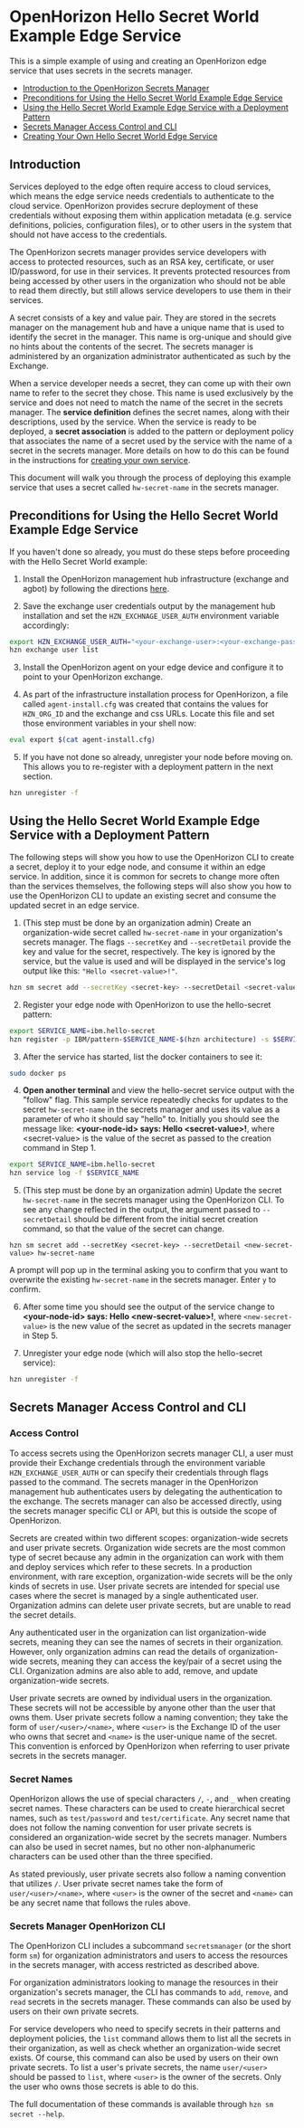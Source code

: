 # OpenHorizon Hello Secret World Example Edge Service

This is a simple example of using and creating an OpenHorizon edge service that uses secrets in the secrets manager.

- [Introduction to the OpenHorizon Secrets Manager](#introduction)
- [Preconditions for Using the Hello Secret World Example Edge Service](#preconditions)
- [Using the Hello Secret World Example Edge Service with a Deployment Pattern](#using-hello-secret-pattern)
- [Secrets Manager Access Control and CLI](#secret-info)
- [Creating Your Own Hello Secret World Edge Service](CreateService.md)

## <a id=introduction></a> Introduction

Services deployed to the edge often require access to cloud services, which means the edge service needs credentials to authenticate to the cloud service. OpenHorizon provides secrure deployment of these credentials without exposing them within application metadata (e.g. service definitions, policies, configuration files), or to other users in the system that should not have access to the credentials.

The OpenHorizon secrets manager provides service developers with access to protected resources, such as an RSA key, certificate, or user ID/password, for use in their services. It prevents protected resources from being accessed by other users in the organization who should not be able to read them directly, but still allows service developers to use them in their services.

A secret consists of a key and value pair. They are stored in the secrets manager on the management hub and have a unique name that is used to identify the secret in the manager. This name is org-unique and should give no hints about the contents of the secret. The secrets manager is administered by an organization administrator authenticated as such by the Exchange.

When a service developer needs a secret, they can come up with their own name to refer to the secret they chose. This name is used exclusively by the service and does not need to match the name of the secret in the secrets manager. The **service definition** defines the secret names, along with their descriptions, used by the service. When the service is ready to be deployed, a **secret association** is added to the pattern or deployment policy that associates the name of a secret used by the service with the name of a secret in the secrets manager. More details on how to do this can be found in the instructions for [creating your own service](CreateService.md).

This document will walk you through the process of deploying this example service that uses a secret called `hw-secret-name` in the secrets manager.

## <a id=preconditions></a> Preconditions for Using the Hello Secret World Example Edge Service

If you haven't done so already, you must do these steps before proceeding with the Hello Secret World example:

1. Install the OpenHorizon management hub infrastructure (exchange and agbot) by following the directions [here](https://github.com/open-horizon/devops/tree/master/mgmt-hub).

2. Save the exchange user credentials output by the management hub installation and set the `HZN_EXCHNAGE_USER_AUTH` environment variable accordingly:

  ```bash
  export HZN_EXCHANGE_USER_AUTH="<your-exchange-user>:<your-exchange-password>"
  hzn exchange user list
  ```

3. Install the OpenHorizon agent on your edge device and configure it to point to your OpenHorizon exchange.

4. As part of the infrastructure installation process for OpenHorizon, a file called `agent-install.cfg` was created that contains the values for `HZN_ORG_ID` and the exchange and css URLs. Locate this file and set those environment variables in your shell now:

  ```bash
  eval export $(cat agent-install.cfg)
  ```

5. If you have not done so already, unregister your node before moving on. This allows you to re-register with a deployment pattern in the next section.

  ```bash
  hzn unregister -f
  ```

## <a id=using-hello-secret-pattern></a> Using the Hello Secret World Example Edge Service with a Deployment Pattern

The following steps will show you how to use the OpenHorizon CLI to create a secret, deploy it to your edge node, and consume it within an edge service. In addition, since it is common for secrets to change more often than the services themselves, the following steps will also show you how to use the OpenHorizon CLI to update an existing secret and consume the updated secret in an edge service.

1. (This step must be done by an organization admin) Create an organization-wide secret called `hw-secret-name` in your organization's secrets manager. The flags `--secretKey` and `--secretDetail` provide the key and value for the secret, respectively. The key is ignored by the service, but the value is used and will be displayed in the service's log output like this: `"Hello <secret-value>!"`.

  ```bash
  hzn sm secret add --secretKey <secret-key> --secretDetail <secret-value> hw-secret-name
  ```

2. Register your edge node with OpenHorizon to use the hello-secret pattern:

  ```bash
  export SERVICE_NAME=ibm.hello-secret
  hzn register -p IBM/pattern-$SERVICE_NAME-$(hzn architecture) -s $SERVICE_NAME --serviceorg IBM
  ```

3. After the service has started, list the docker containers to see it:

  ``` bash
  sudo docker ps
  ```

4. **Open another terminal** and view the hello-secret service output with the "follow" flag. This sample service repeatedly checks for updates to the secret `hw-secret-name` in the secrets manager and uses its value as a parameter of who it should say "hello" to. Initially you should see the message like: **\<your-node-id> says: Hello \<secret-value>!**, where \<secret-value> is the value of the secret as passed to the creation command in Step 1.

  ```bash
  export SERVICE_NAME=ibm.hello-secret
  hzn service log -f $SERVICE_NAME
  ```

5. (This step must be done by an organization admin) Update the secret `hw-secret-name` in the secrets manager using the OpenHorizon CLI. To see any change reflected in the output, the argument passed to `--secretDetail` should be different from the initial secret creation command, so that the value of the secret can change.

  ```
  hzn sm secret add --secretKey <secret-key> --secretDetail <new-secret-value> hw-secret-name
  ```

A prompt will pop up in the terminal asking you to confirm that you want to overwrite the existing `hw-secret-name` in the secrets manager. Enter `y` to confirm.

6. After some time you should see the output of the service change to **\<your-node-id> says: Hello \<new-secret-value>!**, where `<new-secret-value>` is the new value of the secret as updated in the secrets manager in Step 5.

7. Unregister your edge node (which will also stop the hello-secret service):

  ```bash
  hzn unregister -f
  ```

## <a id=secret-info></a> Secrets Manager Access Control and CLI

### Access Control

To access secrets using the OpenHorizon secrets manager CLI, a user must provide their Exchange credentials through the environment variable `HZN_EXCHANGE_USER_AUTH` or can specify their credentials through flags passed to the command. The secrets manager in the OpenHorizon management hub authenticates users by delegating the authentication to the exchange. The secrets manager can also be accessed directly, using the secrets manager specific CLI or API, but this is outside the scope of OpenHorizon.

Secrets are created within two different scopes: organization-wide secrets and user private secrets. Organization wide secrets are the most common type of secret because any admin in the organization can work with them and deploy services which refer to these secrets. In a production environment, with rare exception, organization-wide secrets will be the only kinds of secrets in use. User private secrets are intended for special use cases where the secret is managed by a single authenticated user. Organization admins can delete user private secrets, but are unable to read the secret details.

Any authenticated user in the organization can list organization-wide secrets, meaning they can see the names of secrets in their organization. However, only organization admins can read the details of organization-wide secrets, meaning they can access the key/pair of a secret using the CLI. Organization admins are also able to add, remove, and update organization-wide secrets.

User private secrets are owned by individual users in the organization. These secrets will not be accessible by anyone other than the user that owns them. User private secrets follow a naming convention; they take the form of `user/<user>/<name>`, where `<user>` is the Exchange ID of the user who owns that secret and `<name>` is the user-unique name of the secret. This convention is enforced by OpenHorizon when referring to user private secrets in the secrets manager.

### Secret Names 

OpenHorizon allows the use of special characters `/`, `-`, and `_` when creating secret names. These characters can be used to create hierarchical secret names, such as `test/password` and `test/certificate`. Any secret name that does not follow the naming convention for user private secrets is considered an organization-wide secret by the secrets manager. Numbers can also be used in secret names, but no other non-alphanumeric characters can be used other than the three specified. 

As stated previously, user private secrets also follow a naming convention that utilizes `/`. User private secret names take the form of `user/<user>/<name>`, where `<user>` is the owner of the secret and `<name>` can be any secret name that follows the rules above. 

### Secrets Manager OpenHorizon CLI

The OpenHorizon CLI includes a subcommand `secretsmanager` (or the short form `sm`) for organization administrators and users to access the resources in the secrets manager, with access restricted as described above.

For organization administrators looking to manage the resources in their organization's secrets manager, the CLI has commands to `add`, `remove`, and `read` secrets in the secrets manager. These commands can also be used by users on their own private secrets. 

For service developers who need to specify secrets in their patterns and deployment policies, the `list` command allows them to list all the secrets in their organization, as well as check whether an organization-wide secret exists. Of course, this command can also be used by users on their own private secrets. To list a user's private secrets, the name `user/<user>` should be passed to `list`, where `<user>` is the owner of the secrets. Only the user who owns those secrets is able to do this.

The full documentation of these commands is available through `hzn sm secret --help`.


